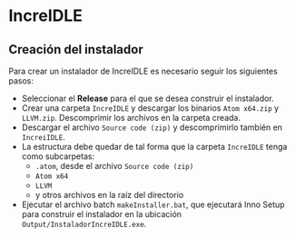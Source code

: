 # IncreIDLE

## Creación del instalador

Para crear un instalador de IncreIDLE es necesario seguir los siguientes pasos:

* Seleccionar el **Release** para el que se desea construir el instalador.
* Crear una carpeta `IncreIDLE` y descargar los binarios `Atom x64.zip` y `LLVM.zip`. Descomprimir los archivos en la carpeta creada.
* Descargar el archivo `Source code (zip)` y descomprimirlo también en `IncreiIDLE`.
* La estructura debe quedar de tal forma que la carpeta `IncreIDLE` tenga como subcarpetas: 
  - `.atom`, desde el archivo `Source code (zip)`
  - `Atom x64`
  - `LLVM`
  - y otros archivos en la raíz del directorio  
* Ejecutar el archivo batch `makeInstaller.bat`, que ejecutará Inno Setup para construir el instalador en la ubicación `Output/InstaladorIncreIDLE.exe`.
  
